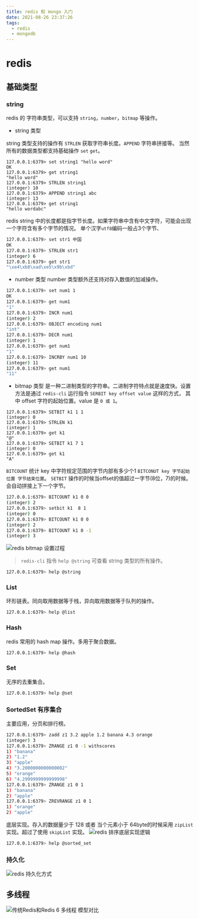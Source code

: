 ```yaml
---
title: redis 和 mongo 入门
date: 2021-08-26 23:37:26
tags:
  - redis
  - mongodb
---
```


# redis
## 基础类型
### string
redis 的 字符串类型，可以支持 `string`，`number`，`bitmap` 等操作。
- string 类型

string 类型支持的操作有  `STRLEN` 获取字符串长度。`APPEND` 字符串拼接等。  当然所有的数据类型都支持基础操作 `set` `get`。

```
127.0.0.1:6379> set string1 "hello word"
OK
127.0.0.1:6379> get string1
"hello word"
127.0.0.1:6379> STRLEN string1
(integer) 10
127.0.0.1:6379> APPEND string1 abc
(integer) 13
127.0.0.1:6379> get string1
"hello wordabc"
```
redis string 中的长度都是指字节长度。如果字符串中含有中文字符，可能会出现一个字符含有多个字节的情况。
单个汉字`utf8`编码一般占3个字节、
```bash
127.0.0.1:6379> set str1 中国
OK
127.0.0.1:6379> STRLEN str1
(integer) 6
127.0.0.1:6379> get str1
"\xe4\xb8\xad\xe5\x9b\xbd"
```
- number 类型
number 类型额外还支持对存入数值的加减操作。
```bash
127.0.0.1:6379> set num1 1
OK
127.0.0.1:6379> get num1
"1"
127.0.0.1:6379> INCR num1
(integer) 2
127.0.0.1:6379> OBJECT encoding num1
"int"
127.0.0.1:6379> DECR num1
(integer) 1
127.0.0.1:6379> get num1
"1"
127.0.0.1:6379> INCRBY num1 10
(integer) 11
127.0.0.1:6379> get num1
"11"
```
- bitmap 类型
是一种二进制类型的字符串。二进制字符特点就是速度快。设置方法是通过 `redis-cli` 运行指令 `SERBIT key offset value` 这样的方式，
其中 offset 字符的起始位置。value 是 `0 或 1`。
```
127.0.0.1:6379> SETBIT k1 1 1
(integer) 0
127.0.0.1:6379> STRLEN k1
(integer) 1
127.0.0.1:6379> get k1
"@"
127.0.0.1:6379> SETBIT k1 7 1
(integer) 0
127.0.0.1:6379> get k1
"A"
```
`BITCOUNT` 统计 key 中字符规定范围的字节内部有多少个1 `BITCONUT key 字节起始位置 字节结束位置`。
`SETBIT` 操作的时候当offset的值超过一字节(8位，7)的时候。会自动拼接上下一个字节。 
```bash
127.0.0.1:6379> BITCOUNT k1 0 0
(integer) 2
127.0.0.1:6379> setbit k1  8 1
(integer) 0
127.0.0.1:6379> BITCOUNT k1 0 0
(integer) 2
127.0.0.1:6379> BITCOUNT k1 0 -1
(integer) 3
```
![redis bitmap 设置过程](https://blogimage.lemonlife.top/20210829152446.png)

> `redis-cli` 指令 `help @string` 可查看 string 类型的所有操作。
```bash
127.0.0.1:6379> help @string
```
### List 
环形链表。同向取用数据等于栈，异向取用数据等于队列的操作。
```bash
127.0.0.1:6379> help @list
```
### Hash
redis 常用的 hash map 操作。多用于聚合数据。
```bash
127.0.0.1:6379> help @hash
```
### Set 
无序的去重集合。
```bash
127.0.0.1:6379> help @set
```
### SortedSet 有序集合
主要应用，分页和排行榜。
```bash
127.0.0.1:6379> zadd z1 3.2 apple 1.2 banana 4.3 orange
(integer) 3
127.0.0.1:6379> ZRANGE z1 0 -1 withscores
1) "banana"
2) "1.2"
3) "apple"
4) "3.2000000000000002"
5) "orange"
6) "4.2999999999999998"
127.0.0.1:6379> ZRANGE z1 0 1
1) "banana"
2) "apple"
127.0.0.1:6379> ZREVRANGE z1 0 1
1) "orange"
2) "apple"
```
底层实现。存入的数据量少于 128 或者 当个元素小于 64byte的时候采用 `zipList` 实现。超过了使用 `skipList` 实现。
![redis 排序底层实现逻辑](https://blogimage.lemonlife.top/20210829164526.png)
 ```bash
127.0.0.1:6379> help @sorted_set
```
### 持久化
![redis 持久化方式](https://blogimage.lemonlife.top/20210829170412.png)


## 多线程

![传统Redis和Redis 6 多线程 模型对比](https://blogimage.lemonlife.top/20210829133707.png)
